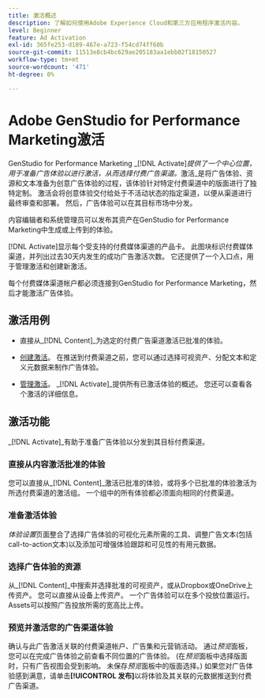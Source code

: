 ```yaml
---
title: 激活概述
description: 了解如何使用Adobe Experience Cloud和第三方应用程序激活内容。
level: Beginner
feature: Ad Activation
exl-id: 365fe253-d189-467e-a723-f54cd74ff60b
source-git-commit: 11513e8cb4bc629ae205183aa1ebb02f18150527
workflow-type: tm+mt
source-wordcount: '471'
ht-degree: 0%

---
```


# Adobe GenStudio for Performance Marketing激活

GenStudio for Performance Marketing _[!DNL Activate]_提供了一个中心位置，用于准备广告体验以进行激活，从而选择付费广告渠道。_&#x200B;激活&#x200B;_是将广告体验、资源和文本准备为创意广告体验的过程，该体验针对特定付费渠道中的版面进行了独特定制。 激活会将创意体验交付给处于不活动状态的指定渠道，以便从渠道进行最终审查和部署。 然后，广告体验可以在其目标市场中分发。

内容编辑者和系统管理员可以发布其资产在GenStudio for Performance Marketing中生成或上传到的体验。

[!DNL Activate]显示每个受支持的付费媒体渠道的产品卡。 此图块标识付费媒体渠道，并列出过去30天内发生的成功广告激活次数。 它还提供了一个入口点，用于管理激活和创建新激活。

每个付费媒体渠道帐户都必须连接到GenStudio for Performance Marketing，然后才能激活广告体验。

## 激活用例

* 直接从&#x200B;_[!DNL Content]_为选定的付费广告渠道激活已批准的体验。

* [创建激活](create-activation.md)。 在推送到付费渠道之前，您可以通过选择可视资产、分配文本和定义元数据来制作广告体验。

* [管理激活](manage-activations.md)。 _[!DNL Activate]_提供所有已激活体验的概述。 您还可以查看各个激活的详细信息。

## 激活功能

_[!DNL Activate]_有助于准备广告体验以分发到其目标付费渠道。

### 直接从内容激活批准的体验

您可以直接从&#x200B;_[!DNL Content]_激活已批准的体验，或将多个已批准的体验激活为所选付费渠道的激活组。 一个组中的所有体验都必须面向相同的付费渠道。

### 准备激活体验

_体验设置_&#x200B;页面整合了选择广告体验的可视化元素所需的工具、调整广告文本(包括call-to-action文本)以及添加可增强体验跟踪和可见性的有用元数据。

### 选择广告体验的资源

从&#x200B;_[!DNL Content]_中搜索并选择批准的可视资产，或从Dropbox或OneDrive上传资产。 您可以直接从设备上传资产。 一个广告体验可以在多个投放位置运行。 Assets可以按照广告投放所需的宽高比上传。

### 预览并激活您的广告渠道体验

确认与此广告激活关联的付费渠道帐户、广告集和元营销活动。 通过&#x200B;_预览_&#x200B;面板，您可以在完成广告体验之前查看不同位置的广告体验。 (在&#x200B;_预览_&#x200B;面板中选择版面时，只有广告视图会受到影响。 未保存&#x200B;_预览_&#x200B;面板中的版面选择。) 如果您对广告体验感到满意，请单击&#x200B;**[!UICONTROL 发布]**&#x200B;以将体验及其关联的元数据推送到付费广告渠道。

